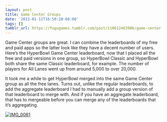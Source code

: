 ```yaml
---
layout: post
title: Game Center Groups
date: '2013-01-11T16:50:20-08:00'
tags: []
tumblr_url: https://fugugames.tumblr.com/post/110612463986/game-center-groups
---
```

Game Center groups are great. I can combine the leaderboards of my free and paid apps so the latter look like they have a decent number of users. Here’s the HyperBowl Game Center leaderboard, now that I placed all the free and paid versions in one group, so HyperBowl Classic and HyperBowl both share the same Classic leaderboard, for example. The number of players for All Lanes went up from around 5,000 to over 20,000.

It took me a while to get HyperBowl merged into the same Game Center group as all the free lanes. Turns out, unlike the regular leaderboards, to add the aggregate leaderboard I had to manually add a group version of that leaderboard to merge with. And if you have an aggregate leaderboard, that has to mergeable before you can merge any of the leaderboards that it’s aggregating.

[![IMG_0061](http://itshardtofondlepenguins.com/wp-content/uploads/2013/01/IMG_0061.png)](http://www.fugutalk.com/?attachment_id=5961)

